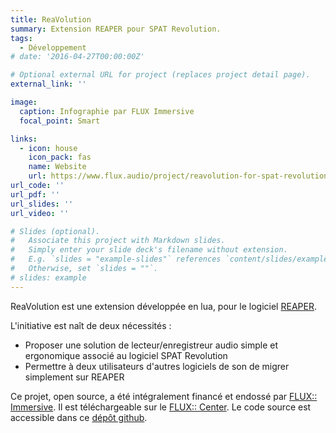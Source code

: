 ```yaml
---
title: ReaVolution
summary: Extension REAPER pour SPAT Revolution.
tags:
  - Développement
# date: '2016-04-27T00:00:00Z'

# Optional external URL for project (replaces project detail page).
external_link: ''

image:
  caption: Infographie par FLUX Immersive
  focal_point: Smart

links:
  - icon: house
    icon_pack: fas
    name: Website
    url: https://www.flux.audio/project/reavolution-for-spat-revolution/
url_code: ''
url_pdf: ''
url_slides: ''
url_video: ''

# Slides (optional).
#   Associate this project with Markdown slides.
#   Simply enter your slide deck's filename without extension.
#   E.g. `slides = "example-slides"` references `content/slides/example-slides.md`.
#   Otherwise, set `slides = ""`.
# slides: example
---
```


ReaVolution est une extension développée en lua, pour le logiciel [REAPER](https://reaper.fm).

L'initiative est naît de deux nécessités :

+ Proposer une solution de lecteur/enregistreur audio simple et ergonomique associé au logiciel SPAT Revolution
+ Permettre à deux utilisateurs d'autres logiciels de son de migrer simplement sur REAPER

Ce projet, open source, a été intégralement financé et endossé par [FLUX:: Immersive](https://flux.audio). Il est téléchargeable sur le [FLUX:: Center](https://flux.audio/download). Le code source est accessible dans ce [dépôt github](https://github.com/FLUX-SE/ReaVolution).